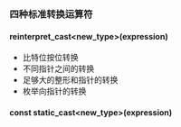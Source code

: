 ### 四种标准转换运算符

#### reinterpret_cast<new_type>(expression)

- 比特位按位转换
- 不同指针之间的转换
- 足够大的整形和指针的转换
- 枚举向指针的转换



#### const static_cast<new_type>(expression)

